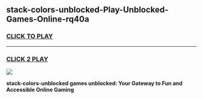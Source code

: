 
## stack-colors-unblocked-Play-Unblocked-Games-Online-rq40a
<h3>
<a href="https://premium76.site?title=stack-colors-unblocked&ref=25A">CLICK TO PLAY</a></h3>
<hr>

<h3>
<a href="https://premium76.site?title=stack-colors-unblocked&ref=25A">CLICK 2 PLAY</a>
  
</h3>

<a href="https://premium76.site?title=stack-colors-unblocked&ref=25A"><img src="https://clearcache.store/games.png"></a>


**stack-colors-unblocked games unblocked: Your Gateway to Fun and Accessible Online Gaming**
